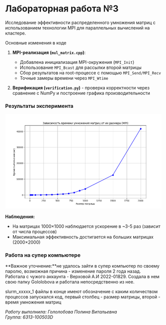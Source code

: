 # Лабораторная работа №3  

Исследование эффективности распределенного умножения матриц с использованием технологии MPI для параллельных вычислений на кластере.

 Основные изменения в коде  
1. **MPI-реализация (`mul_matrix.cpp`)**:
   - Добавлена инициализация MPI-окружения (`MPI_Init`)
   - Использование `MPI_Bcast` для рассылки второй матрицы
   - Сбор результатов на root-процессе с помощью `MPI_Send/MPI_Recv`
   - Точные замеры времени через `MPI_Wtime`

2. **Верификация (`verification.py`)** - проверка корректности через сравнение с NumPy и построение графика производительности

### Результаты эксперимента  
![Производительность MPI](results/performance_plot_mpi.png)  

**Наблюдения:**  
- На матрицах 1000×1000 наблюдается ускорение в ~3-5 раз (зависит от числа процессов)
- Максимальная эффективность достигается на больших матрицах (2000×2000)

### Работа на супер компьютере

**Важное уточнение:**не удалось зайти в супер компьютер по своему паролю, возможная причина - изменение пароля 2 года назад. Работала с чужого аккаунта - Верховой А.И 2022-01829. Создала в нем свою папку Gololobova и работала непосредственно из нее.

slurm_xxxxx_1 файлы в конце имеют обозначение с каким количеством процессов запускался код, первый столбец - размер матрицы, второй - время умножения матриц

*Работу выполнила: Гололобова Полина Витальевна*  
*Группа: 6313-100503D*  


